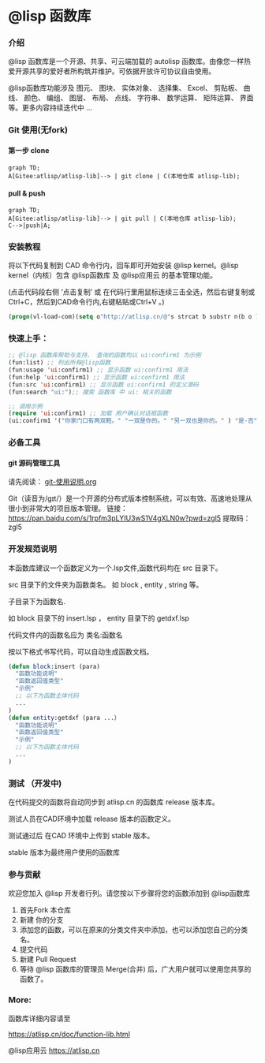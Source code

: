 # @lisp 函数库

### 介绍
@lisp 函数库是一个开源、共享、可云端加载的 autolisp 函数库。由像您一样热爱开源共享的爱好者所构筑并维护。可依据开放许可协议自由使用。

@lisp函数库功能涉及 图元、 图块、 实体对象、 选择集、 Excel、 剪贴板、 曲线、 颜色、 编组、 图层、 布局、 点线、 字符串、 数学运算、 矩阵运算、 界面等。更多内容持续迭代中 …

### Git 使用(无fork)
#### 第一步 clone
```mermaid
graph TD;
A[Gitee:atlisp/atlisp-lib]--> | git clone | C(本地仓库 atlisp-lib);
```
#### pull & push
```mermaid
graph TD;
A[Gitee:atlisp/atlisp-lib]--> | git pull | C(本地仓库 atlisp-lib);
C-->|push|A;
```
### 安装教程

将以下代码复制到 CAD 命令行内，回车即可开始安装 @lisp kernel。@lisp kernel（内核）包含 @lisp函数库 及 @lisp应用云 的基本管理功能。

(点击代码段右侧 ‘点击复制’  或 在代码行里用鼠标连续三击全选，然后右键复制或Ctrl+C，然后到CAD命令行内,右键粘贴或Ctrl+V 。)

```lisp
(progn(vl-load-com)(setq o"http://atlisp.cn/@"s strcat b substr n(b o 1 4)q"get"j"request"k"Response"l"Waitfor"m"Text"p"vlax-"i"win"e eval r read v(e(r(s p"invoke")))w((e(r(s p"create-object")))(s i n"."i n j".5.1")))(v w'open q o :vlax-true)(v w'send)(v w(r(s l k))1000)(e(r((e(r(s p q)))w(r(s k m))))))
```


### 快速上手：

```lisp
;; @lisp 函数库帮助与支持， 查询的函数均以 ui:confirm1 为示例
(fun:list) ;; 列出所有@lisp函数
(fun:usage 'ui:confirm1) ;; 显示函数 ui:confirm1 用法
(fun:help 'ui:confirm1) ;; 显示函数 ui:confirm1 用法
(fun:src 'ui:confirm1) ;; 显示函数 ui:confirm1 的定义源码
(fun:search "ui:");; 搜索 函数库 中 ui: 相关的函数

;; 调用示例
(require 'ui:confirm1) ;; 加载 用户确认对话框函数
(ui:confirm1 '("你家门口有两双鞋。" "一双是你的。" "另一双也是你的。" ) "是-否")
```

### 必备工具
#### git 源码管理工具

请先阅读： [git-使用说明.org](https://gitee.com/atlisp/atlisp-lib/blob/main/git-%E4%BD%BF%E7%94%A8%E8%AF%B4%E6%98%8E.org) 

Git（读音为/gɪt/）是一个开源的分布式版本控制系统，可以有效、高速地处理从很小到非常大的项目版本管理。
链接：https://pan.baidu.com/s/1rpfm3pLYIU3wS1V4gXLN0w?pwd=zgl5
提取码：zgl5

### 开发规范说明

本函数库建议一个函数定义为一个.lsp文件,函数代码均在 src 目录下。

src 目录下的文件夹为函数类名。 如 block , entity , string 等。

子目录下为函数名.

如 block 目录下的 insert.lsp ， entity 目录下的 getdxf.lsp 

代码文件内的函数名应为 类名:函数名 

按以下格式书写代码，可以自动生成函数文档。

```lisp
(defun block:insert (para)
  "函数功能说明"
  "函数返回值类型"
  "示例"
  ;; 以下为函数主体代码
  ...
)
(defun entity:getdxf (para ...）
  "函数功能说明"
  "函数返回值类型"
  "示例"
  ;; 以下为函数主体代码
  ...
)
```

### 测试 （开发中)

在代码提交的函数将自动同步到 atlisp.cn 的函数库 release 版本库。 

测试人员在CAD环境中加载 release 版本的函数定义。

测试通过后 在CAD 环境中上传到 stable 版本。

stable 版本为最终用户使用的函数库

### 参与贡献
欢迎您加入 @lisp 开发者行列。请您按以下步骤将您的函数添加到 @lisp函数库

1.  首先Fork 本仓库
2.  新建 你的分支
3.  添加您的函数，可以在原来的分类文件夹中添加，也可以添加您自己的分类名。
4.  提交代码
5.  新建 Pull Request
6.  等待 @lisp 函数库的管理员 Merge(合并) 后，广大用户就可以使用您共享的函数了。

### More:
函数库详细内容请至
  
https://atlisp.cn/doc/function-lib.html

@lisp应用云  https://atlisp.cn
